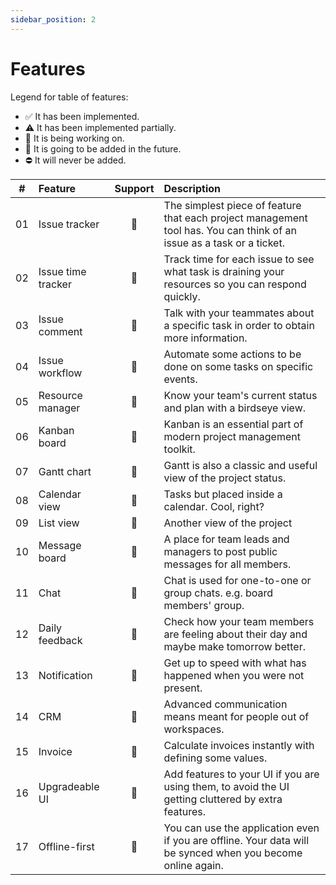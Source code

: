 ```yaml
---
sidebar_position: 2
---
```


# Features

Legend for table of features:

- ✅ It has been implemented.
- ⚠️ It has been implemented partially.
- 🚧 It is being working on.
- 🔮 It is going to be added in the future.
- ⛔ It will never be added.

| #   | Feature            | Support | Description                                                                                                           |
| --- | :----------------- | :-----: | :-------------------------------------------------------------------------------------------------------------------- |
| 01  | Issue tracker      |   🚧    | The simplest piece of feature that each project management tool has. You can think of an issue as a task or a ticket. |
| 02  | Issue time tracker |   🔮    | Track time for each issue to see what task is draining your resources so you can respond quickly.                     |
| 03  | Issue comment      |   🔮    | Talk with your teammates about a specific task in order to obtain more information.                                   |
| 04  | Issue workflow     |   🔮    | Automate some actions to be done on some tasks on specific events.                                                    |
| 05  | Resource manager   |   🔮    | Know your team's current status and plan with a birdseye view.                                                        |
| 06  | Kanban board       |   🚧    | Kanban is an essential part of modern project management toolkit.                                                     |
| 07  | Gantt chart        |   🔮    | Gantt is also a classic and useful view of the project status.                                                        |
| 08  | Calendar view      |   🔮    | Tasks but placed inside a calendar. Cool, right?                                                                      |
| 09  | List view          |   🔮    | Another view of the project                                                                                           |
| 10  | Message board      |   🔮    | A place for team leads and managers to post public messages for all members.                                          |
| 11  | Chat               |   🔮    | Chat is used for one-to-one or group chats. e.g. board members' group.                                                |
| 12  | Daily feedback     |   🔮    | Check how your team members are feeling about their day and maybe make tomorrow better.                               |
| 13  | Notification       |   🔮    | Get up to speed with what has happened when you were not present.                                                     |
| 14  | CRM                |   🔮    | Advanced communication means meant for people out of workspaces.                                                      |
| 15  | Invoice            |   🔮    | Calculate invoices instantly with defining some values.                                                               |
| 16  | Upgradeable UI     |   🔮    | Add features to your UI if you are using them, to avoid the UI getting cluttered by extra features.                   |
| 17  | Offline-first      |   🔮    | You can use the application even if you are offline. Your data will be synced when you become online again.           |
